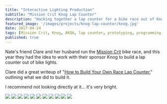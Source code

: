 ```yaml
---
title: "Interactive Lighting Production"
subtitle: "Mission Crit Knog Lap Counter"
description: "Hacking together a lap counter for a bike race out of Knog bike lights"
featured_image: '/images/projects/knog-lap-counter/knog.jpg'
date: 2017-04-24
tags: [Mission Crit, Knog, AKQA, lap counter, prototyping, programming, production]
published: true
---
```


Nate's friend Clare and her husband run the [Mission Crit](http://missioncrit.com/) bike race, and this year they had the idea to work with their sponsor Knog to build a lap counter out of bike lights.

Clare did a great writeup of "[How to Build Your Own Race Lap Counter](https://www.knog.com.au/blog/how-to-build-your-own-race-lap-counter)," outlining what we did to build it.

I recommend not looking directly at it... it's very bright.

<div class="gallery" data-columns="1">
  <img src="/images/projects/knog-lap-counter/knog.jpg">
  <img src="/images/projects/knog-lap-counter/side_on.jpg">
  <img src="/images/projects/knog-lap-counter/2017-04-12_10.32.18.jpg">
  <img src="/images/projects/knog-lap-counter/2017-04-14_22.07.19.jpg">
  <img src="/images/projects/knog-lap-counter/2017-04-18_15.26.44.jpg">
  <img src="/images/projects/knog-lap-counter/2017-04-20_00.03.40.jpg">
  <img src="/images/projects/knog-lap-counter/2017-04-20_00.05.03.jpg">
  <img src="/images/projects/knog-lap-counter/2017-04-20_22.09.19.jpg">
  <img src="/images/projects/knog-lap-counter/light_on.jpg">
  <img src="/images/projects/knog-lap-counter/light_off.jpg">
  <img src="/images/projects/knog-lap-counter/side_off.jpg">
</div>

